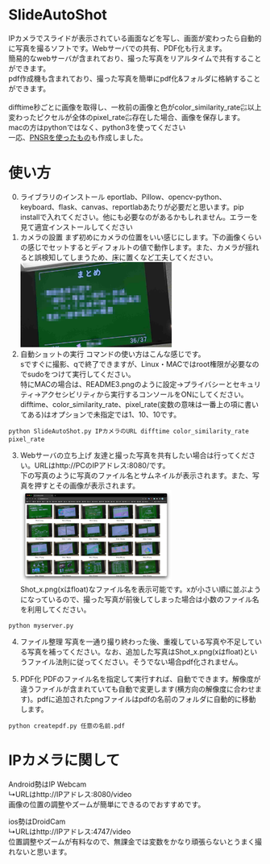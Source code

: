 # SlideAutoShot
IPカメラでスライドが表示されている画面などを写し、画面が変わったら自動的に写真を撮るソフトです。Webサーバでの共有、PDF化も行えます。<br>
簡易的なwebサーバが含まれており、撮った写真をリアルタイムで共有することができます。<br>
pdf作成機も含まれており、撮った写真を簡単にpdf化&フォルダに格納することができます。<br>
<br>
difftime秒ごとに画像を取得し、一枚前の画像と色がcolor_similarity_rate㌫以上変わったピクセルが全体のpixel_rate㌫存在した場合、画像を保存します。<br>
macの方はpythonではなく、python3を使ってください<br>
一応、[PNSRを使ったもの](https://github.com/UnagiDojyou/SlideAutoShot/tree/PNSR)も作成しました。<br>

# 使い方
0. ライブラリのインストール
eportlab、Pillow、opencv-python、keyboard、flask、canvas、reportlabあたりが必要だと思います。pip installで入れてください。他にも必要なのがあるかもしれません。エラーを見て適宜インストールしてください<br>
1. カメラの設置
まず初めにカメラの位置をいい感じにします。下の画像くらいの感じでセットするとディフォルトの値で動作します。また、カメラが揺れると誤検知してしまうため、床に置くなど工夫してください。<br>
<img src="README.png" width="300"><br>
2. 自動ショットの実行
コマンドの使い方はこんな感じです。<br>
sですぐに撮影、qで終了できますが、Linux・MACではroot権限が必要なのでsudoをつけて実行してください。<br>
特にMACの場合は、README3.pngのように設定→プライバシーとセキュリティ→アクセシビリティから実行するコンソールをONにしてください。<br>
difftime、color_similarity_rate、pixel_rate(変数の意味は一番上の項に書いてある)はオプションで未指定では1、10、10です。
```
python SlideAutoShot.py IPカメラのURL difftime color_similarity_rate pixel_rate
```
3. Webサーバの立ち上げ
友達と撮った写真を共有したい場合は行ってください。URLはhttp://PCのIPアドレス:8080/です。<br>
下の写真のように写真のファイル名とサムネイルが表示されます。また、写真を押すとその画像が表示されます。<br>
<img src="README2.png" width="300"><br>
Shot_x.png(xはfloat)なファイル名を表示可能です。xが小さい順に並ぶようになっているので、撮った写真が前後してしまった場合は小数のファイル名を利用してください。<br>
```
python myserver.py
```

4. ファイル整理
写真を一通り撮り終わった後、重複している写真や不足している写真を補ってください。なお、追加した写真はShot_x.png(xはfloat)というファイル法則に従ってください。そうでない場合pdf化されません。<br>

5. PDF化
PDFのファイル名を指定して実行すれば、自動でできます。解像度が違うファイルが含まれていても自動で変更します(横方向の解像度に合わせます)。pdfに追加されたpngファイルはpdfの名前のフォルダに自動的に移動します。<br>
```
python createpdf.py 任意の名前.pdf
```

# IPカメラに関して
Android勢はIP Webcam<br>
↳URLはhttp://IPアドレス:8080/video<br>
画像の位置の調整やズームが簡単にできるのでおすすめです。<br>

ios勢はDroidCam<br>
↳URLはhttp://IPアドレス:4747/video<br>
位置調整やズームが有料なので、無課金では変数をかなり頑張らないとうまく撮れないと思います。<br>
